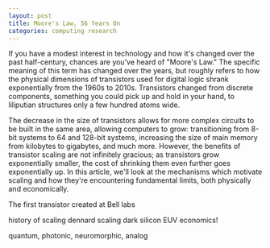 ```yaml
---
layout: post
title: Moore's Law, 56 Years On
categories: computing research
---
```


If you have a modest interest in technology and how it's changed over the past half-century, chances are you've heard of "Moore's Law." The specific meaning of this term has changed over the years, but roughly refers to how the physical dimensions of transistors used for digital logic shrank exponentially from the 1960s to 2010s. Transistors changed from discrete components, something you could pick up and hold in your hand, to liliputian structures only a few hundred atoms wide.

The decrease in the size of transistors allows for more complex circuits to be built in the same area, allowing computers to grow: transitioning from 8-bit systems to 64 and 128-bit systems, increasing the size of main memory from kilobytes to gigabytes, and much more. However, the benefits of transistor scaling are not infinitely gracious; as transistors grow exponentially smaller, the cost of shrinking them even further goes exponentially up. In this article, we'll look at the mechanisms which motivate scaling and how they're encountering fundamental limits, both physically and economically. 

<!--more-->

The first transistor created at Bell labs 

history of scaling
dennard scaling
dark silicon
EUV
economics!

quantum, photonic, neuromorphic, analog